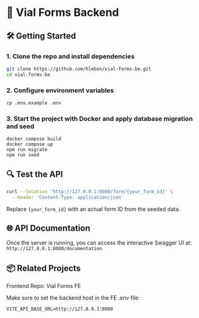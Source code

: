 # 🚀 Vial Forms Backend

## 🛠️ Getting Started

### 1. Clone the repo and install dependencies

```bash
git clone https://github.com/hlebon/vial-forms-be.git
cd vial-forms-be
```

### 2. Configure environment variables

```bash
cp .env.example .env
```

### 3. Start the project with Docker and apply database migration and seed

```
docker compose build
docker compose up
npm run migrate
npm run seed
```

## 🔍 Test the API

```bash
curl --location 'http://127.0.0.1:8080/form/{your_form_id}' \
  --header 'Content-Type: application/json'
```

Replace `{your_form_id}` with an actual form ID from the seeded data.

## 🌐 API Documentation

Once the server is running, you can access the interactive Swagger UI at: `http://127.0.0.1:8080/documentation`

## 📦 Related Projects
Frontend Repo: Vial Forms FE

Make sure to set the backend host in the FE .env file:

`VITE_API_BASE_URL=http://127.0.0.1:8080`
